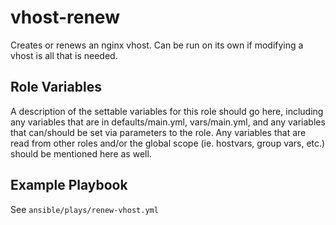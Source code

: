 vhost-renew
=========

Creates or renews an nginx vhost. Can be run on its own if modifying a vhost is all that is needed.

Role Variables
--------------

A description of the settable variables for this role should go here, including any variables that are in defaults/main.yml, vars/main.yml, and any variables that can/should be set via parameters to the role. Any variables that are read from other roles and/or the global scope (ie. hostvars, group vars, etc.) should be mentioned here as well.

Example Playbook
----------------

See `ansible/plays/renew-vhost.yml`